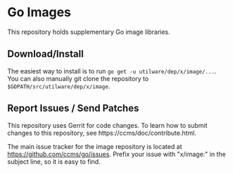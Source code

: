 # Go Images

This repository holds supplementary Go image libraries.

## Download/Install

The easiest way to install is to run `go get -u utilware/dep/x/image/...`. You can
also manually git clone the repository to `$GOPATH/src/utilware/dep/x/image`.

## Report Issues / Send Patches

This repository uses Gerrit for code changes. To learn how to submit changes to
this repository, see https://ccms/doc/contribute.html.

The main issue tracker for the image repository is located at
https://github.com/ccms/go/issues. Prefix your issue with "x/image:" in the
subject line, so it is easy to find.
